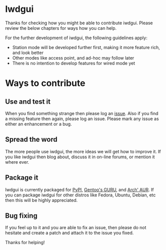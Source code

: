 # Iwdgui

Thanks for checking how you might be able to contribute iwdgui.
Please review the below chapters for ways how you can help.

For the further development of iwdgui, the following guidelines apply:

- Station mode will be developed further first, making it more feature rich,
  and look better
- Other modes like access point, and ad-hoc may follow later
- There is no intention to develop features for wired mode yet


# Ways to contribute

## Use and test it

When you find something strange then please log an [issue](https://gitlab.com/hfernh/iwdgui/-/issues).
Also if you find a missing feature then again, please log an issue.
Please mark any issue as either an enhancement or a bug.

## Spread the word

The more people use iwdgui, the more ideas we will get how to improve it.
If you like iwdgui then blog about, discuss it in on-line forums,
or mention it where ever.

## Package it

Iwdgui is currently packaged for [PyPI](https://pypi.org/project/iwdgui),
[Gentoo's GURU](https://gitweb.gentoo.org/repo/proj/guru.git/tree/net-wireless/iwdgui),
and [Arch' AUR](https://aur.archlinux.org/packages/iwdgui).
If you can package iwdgui for other distros like Fedora, Ubuntu, Debian, etc
then this will be highly appreciated.

## Bug fixing

If you feel up to it and you are able to fix an issue, then please do not
hesitate and create a patch and attach it to the issue you fixed.



Thanks for helping!
